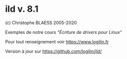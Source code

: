 ild v. 8.1
==========
(c) Christophe BLAESS 2005-2020

Exemples de notre cours _"Écriture de drivers pour Linux"_

Pour tout renseignement voir https://www.logilin.fr

Version à jour sur https://github.com/logilin/ild/




